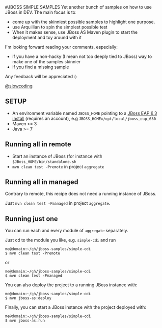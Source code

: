 <link href="https://raw.githubusercontent.com/mrcoles/markdown-css/master/markdown.css" rel="stylesheet"></link>


#JBOSS SIMPLE SAMPLES
Yet another bunch of samples on how to use JBoss in DEV.
The main focus is to:

 -	come up with the skinniest possible samples to highlight one purpose.
 -	use Arquillian to spin the simplest possible test
 -	When it makes sense, use JBoss AS Maven plugin to start the deployment and toy around with it

I'm looking forward reading your comments, especially:

 -	if you have a non-hacky (I mean not too deeply tied to JBoss) way to make one of the samples skinnier
 -	if you find a missing sample
	
Any feedback will be appreciated :)

[@slowcoding](https://twitter.com/slowcoding)

## SETUP
 -	An environment variable named `JBOSS_HOME` pointing to a [JBoss EAP 6.3 install](http://jbossas.jboss.org/downloads) (requires an account), e.g `JBOSS_HOME=/opt/local/jboss_eap_630`
 -	Maven >= 3
 -	Java >= 7

## Running all in remote
 -	Start an instance of JBoss (for instance with `$JBoss_HOME/bin/standalone.sh`
 -	`mvn clean test -Premote` in project `aggregate`

## Running all in managed
Contrary to remote, this recipe does not need a running instance of JBoss.

Just `mvn clean test -Pmanaged` in project `aggregate`.

## Running just one
You can run each and every module of `aggregate` separately.

Just cd to the module you like, e.g. `simple-cdi` and run

	me@domain:~/gh/jboss-samples/simple-cdi
	$ mvn clean test -Premote
or

	me@domain:~/gh/jboss-samples/simple-cdi
	$ mvn clean test -Pmanaged


You can also deploy the project to a running JBoss instance with:

	me@domain:~/gh/jboss-samples/simple-cdi
	$ mvn jboss-as:deploy

Finally, you can start a JBoss instance with the project deployed with:

	me@domain:~/gh/jboss-samples/simple-cdi
	$ mvn jboss-as:run
 